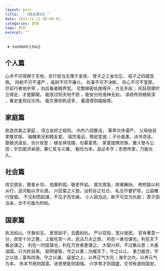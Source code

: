 ```yaml
---
layout: post
title:  "《钱氏家训》"
date: 2024-11-11 00:00:01
categories: 其他
tags: 杂学
excerpt: ""
---
```


* content
{:toc}


## 个人篇
心术不可得罪于天地，言行皆当无愧于圣贤。
曾子之三省勿忘， 程子之四箴宜佩。
持躬不可不谨严 ，临财不可不廉介。
处事不可不决断， 存心不可不宽厚。
尽前行者地步窄 ，向后看者眼界宽。
花繁柳密处拨得开，方见手段；
风狂雨骤时立得定，才是脚跟。
能改过则天地不怒 ，能安分则鬼神无权。
读经传则根柢深 ，看史鉴则议论伟。
能文章则称述多， 蓄道德则福报厚。


## 家庭篇
欲造优美之家庭 ，须立良好之规则。
内外六闾整洁， 尊卑次序谨严。
父母伯叔孝敬欢愉， 妯娌弟兄和睦友爱。
祖宗虽远，祭祀宜诚 ；子孙虽愚，诗书须读。
娶媳求淑女，勿计妆奁； 嫁女择佳婿，勿慕富贵。
家富提携宗族，置义塾与公田；岁饥赈济亲朋，筹仁浆与义粟。
勤俭为本，自必丰亨；忠厚传家，乃能长久。

## 社会篇
信交朋友，惠普乡邻。
恤寡矜孤，敬老怀幼。
救灾周急，排难解纷。
修桥路以利从行，造河船以济众渡。
兴启蒙之义塾，设积谷之社仓。
私见尽要铲除，公益概行提倡。
不见利而起谋，不见才而生嫉。
小人固当远，断不可显为仇敌； 君子固当亲，亦不可曲为附和。

## 国家篇
执法如山，守身如玉。
爱民如子，去蠹如仇。
严以驭役，宽以恤民。
官肯著意一分，民受十分之惠。
上能吃苦一点，民沾万点之恩。
利在一身勿谋也，利在天下者必谋之。
利在一时固谋也，利在万世者更谋之。
大智兴邦，不过集众思；大愚误国，只为好自用。
聪明睿智，守之以愚；功被天下，守之以让。
勇力振世，守之以怯；富有四海，守之以谦。
庙堂之上，以养正气为先；海宇之内，以养元气为本。
务本节用则国富，进贤使能则国强。
兴学育才则国盛，交邻有道则国安。






